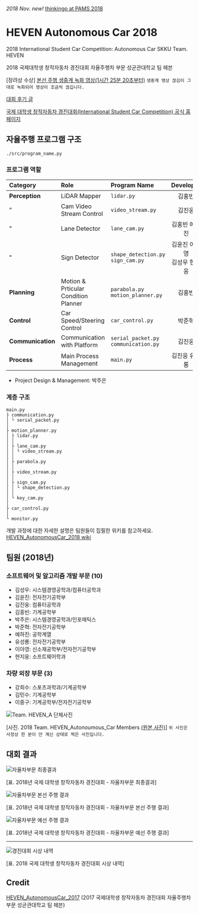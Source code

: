 *2018 Nov. new!* [thinkingo at PAMS 2018](https://github.com/HongBeenKim/pams-skku)

# HEVEN Autonomous Car 2018
2018 International Student Car Competition: Autonomous Car SKKU Team. HEVEN

2018 국제대학생 창작자동차 경진대회 자율주행차 부문 성균관대학교 팀 헤븐

[장려상 수상] [본선 주행 생중계 녹화 영상(1시간 25분 20초부터)](https://tv.naver.com/v/3246704) ```생중계 영상 끊김이 그대로 녹화되어 영상이 조금씩 끊깁니다.```

[대회 후기 글](https://jueun-park.github.io/2018-07-08/postscript-autonomous-car)

[국제 대학생 창작자동차 경진대회(International Student Car Competition) 공식 홈페이지](http://kasa.kr/cev/)


## 자율주행 프로그램 구조
```./src/program_name.py```
### 프로그램 역할
|Category|Role|Program Name|Developer|
|:--------|:--------|:--------|:-----------:|
|**Perception**|LiDAR Mapper|```lidar.py```|김홍빈|
|"|Cam Video Stream Control|```video_stream.py```|김진웅|
|"|Lane Detector|```lane_cam.py```|김홍빈 예하진|
|"|Sign Detector|```shape_detection.py```<br>```sign_cam.py```|김윤진 이아영<br>김성우 현지웅|
|**Planning**|Motion & Prticular Condition Planner|```parabola.py```<br>```motion_planner.py```|김홍빈|
|**Control**|Car Speed/Steering Control|```car_control.py```|박준혁|
|**Communication**|Communication with Platform|```serial_packet.py```<br>```communication.py```|김진웅|
|**Process**|Main Process Management|```main.py```|김진웅 유성룡|
* Project Design & Management: 박주은
### 계층 구조
```
main.py
├ communication.py
│ └ serial_packet.py
│ 
├ motion_planner.py
│ ├ lidar.py
│ │ 
│ ├ lane_cam.py
│ │ └ video_stream.py
│ │
│ ├ parabola.py
│ │ 
│ ├ video_stream.py
│ │
│ ├ sign_cam.py
│ │ └ shape_detection.py
│ │
│ └ key_cam.py
│ 
├ car_control.py
│ 
└ monitor.py
```
개발 과정에 대한 자세한 설명은 팀원들이 집필한 위키를 참고하세요. [HEVEN_AutonomousCar_2018 wiki](https://github.com/Jueun-Park/HEVEN_AutonomousCar_2018/wiki)

## 팀원 (2018년)
### 소프트웨어 및 알고리즘 개발 부문 (10)
* 김성우: 시스템경영공학과/컴퓨터공학과
* 김윤진: 전자전기공학부
* 김진웅: 컴퓨터공학과
* 김홍빈: 기계공학부
* 박주은: 시스템경영공학과/인포매틱스
* 박준혁: 전자전기공학부
* 예하진: 공학계열
* 유성룡: 전자전기공학부
* 이아영: 신소재공학부/전자전기공학부
* 현지웅: 소프트웨어학과
### 차량 외장 부문 (3)
* 강희수: 스포츠과학과/기계공학부
* 김민수: 기계공학부
* 이중구: 기계공학부/전자전기공학부

![Team. HEVEN_A 단체사진](https://github.com/Jueun-Park/HEVEN_AutonomousCar_2018/blob/master/img_for_md/(%EC%A0%80%ED%99%94%EC%A7%88)2018%ED%97%A4%EB%B8%90%EC%9E%90%EC%9C%A8%EC%B0%A8%ED%8C%80%EB%8B%A8%EC%B2%B4%EC%82%AC%EC%A7%84.jpg)

[사진. 2018 Team. HEVEN_Autonoumous_Car Members [(원본 사진)](https://github.com/Jueun-Park/HEVEN_AutonomousCar_2018/blob/master/img_for_md/(%EC%88%98%EC%A0%95)2018%ED%97%A4%EB%B8%90%EC%9E%90%EC%9C%A8%EC%B0%A8%ED%8C%80%EB%8B%A8%EC%B2%B4%EC%82%AC%EC%A7%84.jpg)] ```위 사진은 사정상 한 분이 안 계신 상태로 찍은 사진입니다.```

## 대회 결과

![자율차부문 최종결과](https://github.com/Jueun-Park/HEVEN_AutonomousCar_2018/blob/master/img_for_md/2018%EB%85%84%EA%B5%AD%EC%A0%9C%EB%8C%80%ED%95%99%EC%83%9D%EC%B0%BD%EC%9E%91%EC%9E%90%EB%8F%99%EC%B0%A8%EA%B2%BD%EC%A7%84%EB%8C%80%ED%9A%8C-%EC%9E%90%EC%9C%A8%EC%B0%A8%EB%B6%80%EB%AC%B8%EC%B5%9C%EC%A2%85%EA%B2%B0%EA%B3%BC.JPG)

[표. 2018년 국제 대학생 창작자동차 경진대회 - 자율차부문 최종결과]

![자율차부문 본선 주행 결과](https://github.com/Jueun-Park/HEVEN_AutonomousCar_2018/blob/master/img_for_md/2018%EB%85%84%EA%B5%AD%EC%A0%9C%EB%8C%80%ED%95%99%EC%83%9D%EC%B0%BD%EC%9E%91%EC%9E%90%EB%8F%99%EC%B0%A8%EA%B2%BD%EC%A7%84%EB%8C%80%ED%9A%8C-%EC%9E%90%EC%9C%A8%EC%B0%A8%EB%B6%80%EB%AC%B8%EB%B3%B8%EC%84%A0%EC%A3%BC%ED%96%89%EA%B2%B0%EA%B3%BC.JPG)

[표. 2018년 국제 대학생 창작자동차 경진대회 - 자율차부문 본선 주행 결과]

![자율차부문 예선 주행 결과](https://github.com/Jueun-Park/HEVEN_AutonomousCar_2018/blob/master/img_for_md/2018%EB%85%84%EA%B5%AD%EC%A0%9C%EB%8C%80%ED%95%99%EC%83%9D%EC%B0%BD%EC%9E%91%EC%9E%90%EB%8F%99%EC%B0%A8%EA%B2%BD%EC%A7%84%EB%8C%80%ED%9A%8C-%EC%9E%90%EC%9C%A8%EC%B0%A8%EB%B6%80%EB%AC%B8%EC%98%88%EC%84%A0%EC%A3%BC%ED%96%89%EA%B2%B0%EA%B3%BC.JPG)

[표. 2018년 국제 대학생 창작자동차 경진대회 - 자율차부문 예선 주행 결과]

***
![경진대회 시상 내역](https://github.com/Jueun-Park/HEVEN_AutonomousCar_2018/blob/master/img_for_md/2018%EB%85%84%EA%B5%AD%EC%A0%9C%EB%8C%80%ED%95%99%EC%83%9D%EC%B0%BD%EC%9E%91%EC%9E%90%EB%8F%99%EC%B0%A8%EA%B2%BD%EC%A7%84%EB%8C%80%ED%9A%8C%EA%B2%B0%EA%B3%BC.jpg)

[표. 2018 국제 대학생 창작자동차 경진대회 시상 내역]

## Credit

[HEVEN_AutonomousCar_2017](https://github.com/jungAcat/HEVEN_AutonomousCar_2017) (2017 국제대학생 창작자동차 경진대회 자율주행차 부문 성균관대학교 팀 헤븐)
